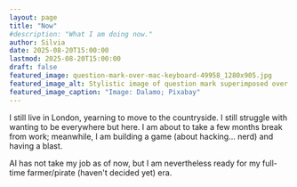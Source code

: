 ```yaml
---
layout: page
title: "Now"
#description: "What I am doing now."
author: Silvia
date: 2025-08-20T15:00:00
lastmod: 2025-08-20T15:00:00
draft: false
featured_image: question-mark-over-mac-keyboard-49958_1280x905.jpg
featured_image_alt: Stylistic image of question mark superimposed over computer keyboard
featured_image_caption: "Image: Dalamo; Pixabay"
---
```


I still live in London, yearning to move to the countryside. I still struggle with wanting to be everywhere but here.
I am about to take a few months break from work; meanwhile, I am building a game (about hacking... nerd) and having a blast.

AI has not take my job as of now, but I am nevertheless ready for my full-time farmer/pirate (haven't decided yet) era.
